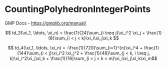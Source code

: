 # CountingPolyhedronIntegerPoints

GMP Docs - https://gmplib.org/manual/


$$ td_3(\xi_1, \ldots, \xi_n) = \frac{1}{24}\sum_{i \neq j}\xi_i^2 \xi_j + \frac{1}{8}\sum_{i < j < k}\xi_i\xi_j\xi_k $$

$$ td_4(\xi_1, \ldots, \xi_n) = -\frac{1}{720}\sum_{i=1}^{n}\xi_i^4 + \frac{1}{144}\sum_{i < j}\xi_i^2 \xi_j^2 + \frac{1}{48}\sum_{j < k, i \neq j, k}\xi_i^2\xi_j\xi_k + \frac{1}{16}\sum_{i < j < k < m}\xi_i\xi_j\xi_k\xi_m$$

